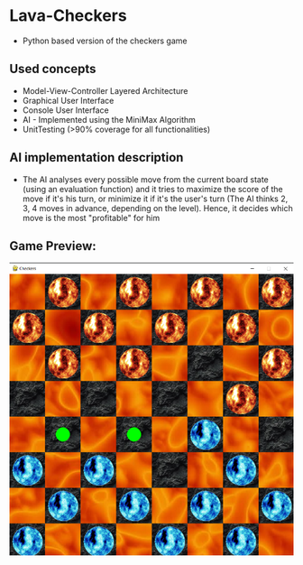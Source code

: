 # Lava-Checkers
 
 - Python based version of the checkers game

## Used concepts
- Model-View-Controller Layered Architecture
- Graphical User Interface
- Console User Interface
- AI - Implemented using the MiniMax Algorithm
- UnitTesting (>90% coverage for all functionalities)

## AI implementation description
- The AI analyses every possible move from the current
board state (using an evaluation function) and it tries to maximize
  the score of the move if it's his turn, or minimize it if it's the user's turn (The AI thinks 2, 3, 4 moves in advance, depending on the level).
  Hence, it decides which move is the most "profitable" for him
## Game Preview: 

![Game Table](https://github.com/teomdn01/Lava-Checkers/blob/main/readme%20images/table.png)
